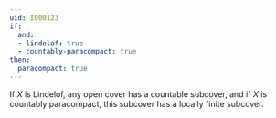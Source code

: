 ```yaml
---
uid: I000123
if:
  and:
  - lindelof: true
  - countably-paracompact: true
then:
  paracompact: true
---
```

If $X$ is Lindelof, any open cover has a countable subcover, and if $X$ is countably paracompact, this subcover has a locally finite subcover.


